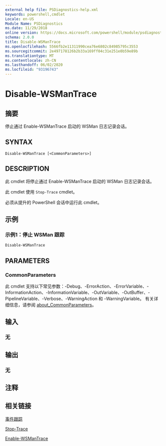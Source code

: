 ```yaml
---
external help file: PSDiagnostics-help.xml
keywords: powershell,cmdlet
Locale: en-US
Module Name: PSDiagnostics
ms.date: 11/29/2018
online version: https://docs.microsoft.com/powershell/module/psdiagnostics/disable-wsmantrace?view=powershell-7.1&WT.mc_id=ps-gethelp
schema: 2.0.0
title: Disable-WSManTrace
ms.openlocfilehash: 5566fb2e11311990cea76e6802c84985795c3553
ms.sourcegitcommit: 2e497178126b2b33a169ff04c31e251e0b59e89b
ms.translationtype: MT
ms.contentlocale: zh-CN
ms.lasthandoff: 06/02/2020
ms.locfileid: "93196743"
---
```

# Disable-WSManTrace

## 摘要
停止通过 Enable-WSManTrace 启动的 WSMan 日志记录会话。

## SYNTAX

```
Disable-WSManTrace [<CommonParameters>]
```

## DESCRIPTION
此 cmdlet 将停止通过 Enable-WSManTrace 启动的 WSMan 日志记录会话。

此 cmdlet 使用 `Stop-Trace` cmdlet。

必须从提升的 PowerShell 会话中运行此 cmdlet。

## 示例

### 示例1：停止 WSMan 跟踪

```powershell
Disable-WSManTrace
```

## PARAMETERS

### CommonParameters

此 cmdlet 支持以下常见参数：-Debug、-ErrorAction、-ErrorVariable、-InformationAction、-InformationVariable、-OutVariable、-OutBuffer、-PipelineVariable、-Verbose、-WarningAction 和 -WarningVariable。 有关详细信息，请参阅 [about_CommonParameters](https://go.microsoft.com/fwlink/?LinkID=113216)。

## 输入

### 无

## 输出

### 无

## 注释

## 相关链接

[事件跟踪](/windows/desktop/ETW/event-tracing-portal)

[Stop-Trace](stop-trace.md)

[Enable-WSManTrace](Enable-WSManTrace.md)


